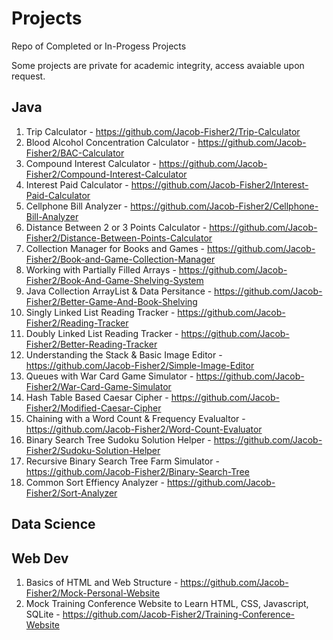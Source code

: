 # Projects
Repo of Completed or In-Progess Projects

Some projects are private for academic integrity, access avaiable upon request.

## Java
1. Trip Calculator - https://github.com/Jacob-Fisher2/Trip-Calculator
2. Blood Alcohol Concentration Calculator - https://github.com/Jacob-Fisher2/BAC-Calculator
3. Compound Interest Calculator - https://github.com/Jacob-Fisher2/Compound-Interest-Calculator
4. Interest Paid Calculator - https://github.com/Jacob-Fisher2/Interest-Paid-Calculator
5. Cellphone Bill Analyzer - https://github.com/Jacob-Fisher2/Cellphone-Bill-Analyzer
6. Distance Between 2 or 3 Points Calculator - https://github.com/Jacob-Fisher2/Distance-Between-Points-Calculator
7. Collection Manager for Books and Games - https://github.com/Jacob-Fisher2/Book-and-Game-Collection-Manager
8. Working with Partially Filled Arrays - https://github.com/Jacob-Fisher2/Book-And-Game-Shelving-System
9. Java Collection ArrayList & Data Persitance - https://github.com/Jacob-Fisher2/Better-Game-And-Book-Shelving
10. Singly Linked List Reading Tracker - https://github.com/Jacob-Fisher2/Reading-Tracker
11. Doubly Linked List Reading Tracker - https://github.com/Jacob-Fisher2/Better-Reading-Tracker
12. Understanding the Stack & Basic Image Editor - https://github.com/Jacob-Fisher2/Simple-Image-Editor
13. Queues with War Card Game Simulator - https://github.com/Jacob-Fisher2/War-Card-Game-Simulator
14. Hash Table Based Caesar Cipher - https://github.com/Jacob-Fisher2/Modified-Caesar-Cipher
15. Chaining with a Word Count & Frequency Evalualtor - https://github.com/Jacob-Fisher2/Word-Count-Evaluator
16. Binary Search Tree Sudoku Solution Helper - https://github.com/Jacob-Fisher2/Sudoku-Solution-Helper
17. Recursive Binary Search Tree Farm Simulator - https://github.com/Jacob-Fisher2/Binary-Search-Tree
18. Common Sort Effiency Analyzer - https://github.com/Jacob-Fisher2/Sort-Analyzer


## Data Science

## Web Dev
1. Basics of HTML and Web Structure - https://github.com/Jacob-Fisher2/Mock-Personal-Website
2. Mock Training Conference Website to Learn HTML, CSS, Javascript, SQLite - https://github.com/Jacob-Fisher2/Training-Conference-Website
